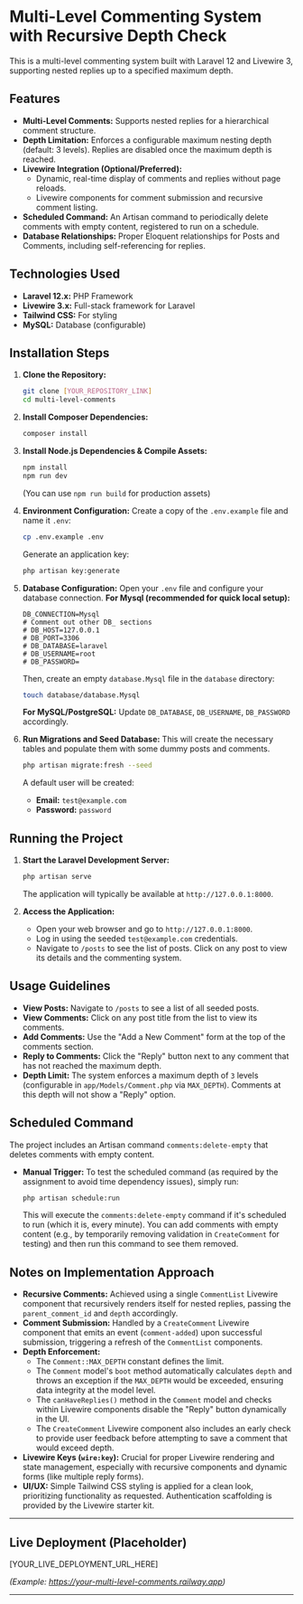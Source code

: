 # Multi-Level Commenting System with Recursive Depth Check

This is a multi-level commenting system built with Laravel 12 and Livewire 3, supporting nested replies up to a specified maximum depth.

## Features

* **Multi-Level Comments:** Supports nested replies for a hierarchical comment structure.
* **Depth Limitation:** Enforces a configurable maximum nesting depth (default: 3 levels). Replies are disabled once the maximum depth is reached.
* **Livewire Integration (Optional/Preferred):**
    * Dynamic, real-time display of comments and replies without page reloads.
    * Livewire components for comment submission and recursive comment listing.
* **Scheduled Command:** An Artisan command to periodically delete comments with empty content, registered to run on a schedule.
* **Database Relationships:** Proper Eloquent relationships for Posts and Comments, including self-referencing for replies.

## Technologies Used

* **Laravel 12.x:** PHP Framework
* **Livewire 3.x:** Full-stack framework for Laravel
* **Tailwind CSS:** For styling
* **MySQL:** Database (configurable)

## Installation Steps

1.  **Clone the Repository:**
    ```bash
    git clone [YOUR_REPOSITORY_LINK]
    cd multi-level-comments
    ```

2.  **Install Composer Dependencies:**
    ```bash
    composer install
    ```

3.  **Install Node.js Dependencies & Compile Assets:**
    ```bash
    npm install
    npm run dev
    ```
    (You can use `npm run build` for production assets)

4.  **Environment Configuration:**
    Create a copy of the `.env.example` file and name it `.env`:
    ```bash
    cp .env.example .env
    ```
    Generate an application key:
    ```bash
    php artisan key:generate
    ```

5.  **Database Configuration:**
    Open your `.env` file and configure your database connection.
    **For Mysql (recommended for quick local setup):**
    ```env
    DB_CONNECTION=Mysql
    # Comment out other DB_ sections
    # DB_HOST=127.0.0.1
    # DB_PORT=3306
    # DB_DATABASE=laravel
    # DB_USERNAME=root
    # DB_PASSWORD=
    ```
    Then, create an empty `database.Mysql` file in the `database` directory:
    ```bash
    touch database/database.Mysql
    ```
    **For MySQL/PostgreSQL:**
    Update `DB_DATABASE`, `DB_USERNAME`, `DB_PASSWORD` accordingly.

6.  **Run Migrations and Seed Database:**
    This will create the necessary tables and populate them with some dummy posts and comments.
    ```bash
    php artisan migrate:fresh --seed
    ```
    A default user will be created:
    * **Email:** `test@example.com`
    * **Password:** `password`

## Running the Project

1.  **Start the Laravel Development Server:**
    ```bash
    php artisan serve
    ```
    The application will typically be available at `http://127.0.0.1:8000`.

2.  **Access the Application:**
    * Open your web browser and go to `http://127.0.0.1:8000`.
    * Log in using the seeded `test@example.com` credentials.
    * Navigate to `/posts` to see the list of posts. Click on any post to view its details and the commenting system.

## Usage Guidelines

* **View Posts:** Navigate to `/posts` to see a list of all seeded posts.
* **View Comments:** Click on any post title from the list to view its comments.
* **Add Comments:** Use the "Add a New Comment" form at the top of the comments section.
* **Reply to Comments:** Click the "Reply" button next to any comment that has not reached the maximum depth.
* **Depth Limit:** The system enforces a maximum depth of `3` levels (configurable in `app/Models/Comment.php` via `MAX_DEPTH`). Comments at this depth will not show a "Reply" option.

## Scheduled Command

The project includes an Artisan command `comments:delete-empty` that deletes comments with empty content.

* **Manual Trigger:** To test the scheduled command (as required by the assignment to avoid time dependency issues), simply run:
    ```bash
    php artisan schedule:run
    ```
    This will execute the `comments:delete-empty` command if it's scheduled to run (which it is, every minute). You can add comments with empty content (e.g., by temporarily removing validation in `CreateComment` for testing) and then run this command to see them removed.

## Notes on Implementation Approach

* **Recursive Comments:** Achieved using a single `CommentList` Livewire component that recursively renders itself for nested replies, passing the `parent_comment_id` and `depth` accordingly.
* **Comment Submission:** Handled by a `CreateComment` Livewire component that emits an event (`comment-added`) upon successful submission, triggering a refresh of the `CommentList` components.
* **Depth Enforcement:**
    * The `Comment::MAX_DEPTH` constant defines the limit.
    * The `Comment` model's `boot` method automatically calculates `depth` and throws an exception if the `MAX_DEPTH` would be exceeded, ensuring data integrity at the model level.
    * The `canHaveReplies()` method in the `Comment` model and checks within Livewire components disable the "Reply" button dynamically in the UI.
    * The `CreateComment` Livewire component also includes an early check to provide user feedback before attempting to save a comment that would exceed depth.
* **Livewire Keys (`wire:key`):** Crucial for proper Livewire rendering and state management, especially with recursive components and dynamic forms (like multiple reply forms).
* **UI/UX:** Simple Tailwind CSS styling is applied for a clean look, prioritizing functionality as requested. Authentication scaffolding is provided by the Livewire starter kit.

---

## Live Deployment (Placeholder)

[YOUR_LIVE_DEPLOYMENT_URL_HERE]

*(Example: https://your-multi-level-comments.railway.app)*

---